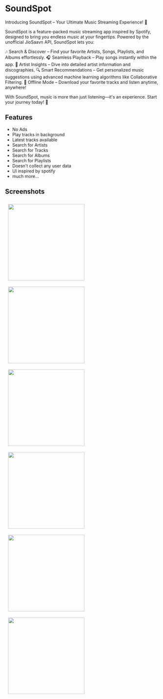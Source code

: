 # SoundSpot

Introducing SoundSpot – Your Ultimate Music Streaming Experience! 🎵

SoundSpot is a feature-packed music streaming app inspired by Spotify, designed to bring you endless music at your fingertips. Powered by the unofficial JioSaavn API, SoundSpot lets you:

🎶 Search & Discover – Find your favorite Artists, Songs, Playlists, and Albums effortlessly.
🎧 Seamless Playback – Play songs instantly within the app.
📌 Artist Insights – Dive into detailed artist information and discographies.
🔍 Smart Recommendations – Get personalized music suggestions using advanced machine learning algorithms like Collaborative Filtering.
📴 Offline Mode – Download your favorite tracks and listen anytime, anywhere!

With SoundSpot, music is more than just listening—it's an experience. Start your journey today! 🚀

[//]: # (![GitHub repo size]&#40;https://img.shields.io/github/repo-size/Harshshah6/SaavnMp3-Android&#41;)

[//]: # (![GitHub watchers]&#40;https://img.shields.io/github/watchers/Harshshah6/SaavnMp3-Android&#41;)

[//]: # (![GitHub Repo stars]&#40;https://img.shields.io/github/stars/Harshshah6/SaavnMp3-Android&#41;)

[//]: # ([![Download APK]&#40;https://img.shields.io/badge/Download_APK-2ea44f?style=for-the-badge&logo=android&logoColor=white&#41;]&#40;https://github.com/Harshshah6/SaavnMp3-Android/raw/refs/heads/master/app/release/app-release.apk&#41;)

## Features

* No Ads
* Play tracks in background
* Latest tracks available
* Search for Artists
* Search for Tracks
* Search for Albums
* Search for Playlists
* Doesn't collect any user data
* UI inspired by spotify
* much more...

## Screenshots

<div style="display:flex; gap:80; flex-wrap:wrap;">
    <img src="docs/home.png" alt="" width="250" style="margin:10px;"/>
    <img src="docs/artists.png" alt="" width="250" style="margin:10px;" />
    <img src="docs/playlist.png" alt="" width="250"  style="margin:10px;"/>
    <img src="docs/search.png" alt="" width="250" style="margin:10px;" />
    <img src="docs/track.png" alt="" width="250" style="margin:10px;" />
    <img src="docs/notification.png" alt="" width="250" style="margin:10px;" />
</div>

